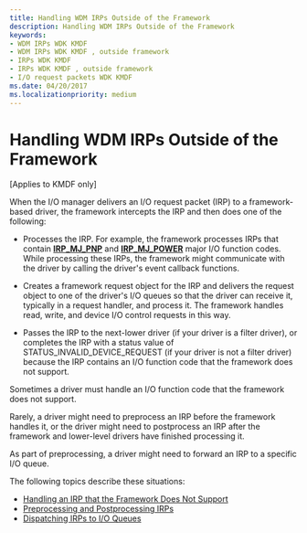 ```yaml
---
title: Handling WDM IRPs Outside of the Framework
description: Handling WDM IRPs Outside of the Framework
keywords:
- WDM IRPs WDK KMDF
- WDM IRPs WDK KMDF , outside framework
- IRPs WDK KMDF
- IRPs WDK KMDF , outside framework
- I/O request packets WDK KMDF
ms.date: 04/20/2017
ms.localizationpriority: medium
---
```


# Handling WDM IRPs Outside of the Framework


\[Applies to KMDF only\]

When the I/O manager delivers an I/O request packet (IRP) to a framework-based driver, the framework intercepts the IRP and then does one of the following:

-   Processes the IRP. For example, the framework processes IRPs that contain [**IRP\_MJ\_PNP**](../kernel/irp-mj-pnp.md) and [**IRP\_MJ\_POWER**](../kernel/irp-mj-power.md) major I/O function codes. While processing these IRPs, the framework might communicate with the driver by calling the driver's event callback functions.

-   Creates a framework request object for the IRP and delivers the request object to one of the driver's I/O queues so that the driver can receive it, typically in a request handler, and process it. The framework handles read, write, and device I/O control requests in this way.

-   Passes the IRP to the next-lower driver (if your driver is a filter driver), or completes the IRP with a status value of STATUS\_INVALID\_DEVICE\_REQUEST (if your driver is not a filter driver) because the IRP contains an I/O function code that the framework does not support.

Sometimes a driver must handle an I/O function code that the framework does not support.

Rarely, a driver might need to preprocess an IRP before the framework handles it, or the driver might need to postprocess an IRP after the framework and lower-level drivers have finished processing it.

As part of preprocessing, a driver might need to forward an IRP to a specific I/O queue.

The following topics describe these situations:

-   [Handling an IRP that the Framework Does Not Support](handling-an-irp-that-the-framework-does-not-support.md)
-   [Preprocessing and Postprocessing IRPs](preprocessing-and-postprocessing-irps.md)
-   [Dispatching IRPs to I/O Queues](dispatching-irps-to-i-o-queues.md)

 


